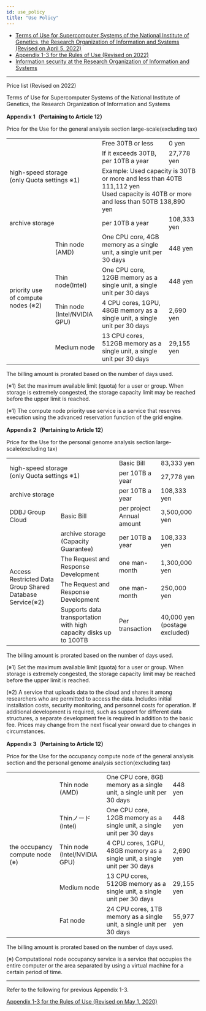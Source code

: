 ```yaml
---
id: use_policy
title: "Use Policy"
---
```



- [Terms of Use for Supercomputer Systems of the National Institute of Genetics, the Research Organization of Information and Systems (Revised on April 5, 2022)](/pdf/nigsc_use_policy_2204.pdf)
- [Appendix 1-3 for the Rules of Use (Revised on 2022)](/pdf/tables_of_nigsc_use_policy_20220221.pdf)
- [Information security at the Research Organization of Information and Systems](/pdf/ROIS_security_policy.pdf)

---

Price list (Revised on 2022)

Terms of Use for Supercomputer Systems of the National Institute of Genetics, the Research Organization of Information and Systems

**Appendix 1（Pertaining to Article 12）**

Price for the Use for the general analysis section large-scale(excluding tax)

<table>
	<tbody>
		<tr>
			<td colspan="2" rowspan="3">high-speed storage<br />(only Quota settings ※1)</td>
			<td>Free 30TB or less</td>
			<td>0 yen</td>
		</tr>
		<tr>
			<td>If it exceeds 30TB, per 10TB a year</td>
			<td>27,778 yen</td>
		</tr>
		<tr>
			<td colspan="2">Example: Used capacity is 30TB or more and less than 40TB 111,112 yen<br /> Used capacity is 40TB or more and less than 50TB 138,890 yen </td>
		</tr>
		<tr>
			<td colspan="2">archive storage</td>
			<td>per 10TB a year</td>
			<td>108,333 yen</td>
		</tr>
		<tr>
			<td rowspan="4">priority use of compute nodes  (※2)</td>
			<td>Thin node<br />(AMD)</td>
			<td>One CPU core, 4GB memory as a single unit, a single unit per 30 days</td>
			<td>448 yen</td>
		</tr>
		<tr>
			<td>Thin node(Intel)</td>
			<td>One CPU core, 12GB memory as a single unit, a single unit per 30 days</td>
			<td>448 yen</td>
		</tr>
		<tr>
			<td>Thin node<br />(Intel/NVIDIA GPU)</td>
			<td>4 CPU cores, 1GPU, 48GB memory as a single unit, a single unit per 30 days</td>
			<td>2,690 yen</td>
		</tr>
		<tr>
			<td>Medium node</td>
			<td>13 CPU cores, 512GB memory as a single unit, a single unit per 30 days</td>
			<td>29,155 yen</td>
		</tr>
	</tbody>
</table>

The billing amount is prorated based on the number of days used.

(※1) Set the maximum available limit (quota) for a user or group. When storage is extremely congested, the storage capacity limit may be reached before the upper limit is reached.

(※1) The compute node priority use service is a service that reserves execution using the advanced reservation function of the grid engine.

**Appendix 2（Pertaining to Article 12）**

Price for the Use for the personal genome analysis section large-scale(excluding tax)

<table>
	<tbody>
		<tr>
			<td colspan="2" rowspan="2">high-speed storage<br />(only Quota settings ※1)</td>
			<td>Basic Bill</td>
			<td>83,333 yen</td>
		</tr>
		<tr>
			<td>per 10TB a year</td>
			<td>27,778 yen</td>
		</tr>
		<tr>
			<td colspan="2">archive storage</td>
			<td>per 10TB a year</td>
			<td>108,333 yen</td>
		</tr>
		<tr>
			<td>DDBJ Group Cloud</td>
			<td>Basic Bill</td>
			<td>per project Annual amount</td>
			<td>3,500,000 yen</td>
		</tr>
		<tr>
			<td rowspan="4">Access Restricted Data Group Shared Database Service(※2)</td>
			<td>archive storage (Capacity Guarantee)</td>
			<td>per 10TB a year</td>
			<td>108,333 yen</td>
		</tr>
		<tr>
			<td>The Request and Response Development</td>
			<td>one man-month</td>
			<td>1,300,000 yen</td>
		</tr>
		<tr>
			<td>The Request and Response Development</td>
			<td>one man-month</td>
			<td>250,000 yen</td>
		</tr>
		<tr>
			<td> Supports data transportation with high capacity disks up to 100TB </td>
			<td>Per transaction</td>
			<td>40,000 yen
(postage excluded)</td>
		</tr>
	</tbody>
</table>

The billing amount is prorated based on the number of days used.

(※1) Set the maximum available limit (quota) for a user or group. When storage is extremely congested, the storage capacity limit may be reached before the upper limit is reached.

(※2) A service that uploads data to the cloud and shares it among researchers who are permitted to access the data. Includes initial installation costs, security monitoring, and personnel costs for operation. 
If additional development is required, such as support for different data structures, a separate development fee is required in addition to the basic fee. Prices may change from the next fiscal year onward due to changes in circumstances.



**Appendix 3（Pertaining to Article 12）**

Price for the Use for the occupancy compute node of the general analysis section and the personal genome analysis section(excluding tax)

<table>
	<tbody>
		<tr>
			<td rowspan="5">the occupancy compute node (※)</td>
			<td>Thin node<br />(AMD)</td>
			<td>One CPU core, 8GB memory as a single unit, a single unit per 30 days</td>
			<td>448 yen</td>
		</tr>
		<tr>
			<td>Thinノード<br />(Intel)</td>
			<td>One CPU core, 12GB memory as a single unit, a single unit per 30 days</td>
			<td>448 yen</td>
		</tr>
		<tr>
			<td>Thin node<br />(Intel/NVIDIA GPU)</td>
			<td>4 CPU cores, 1GPU, 48GB memory as a single unit, a single unit per 30 days</td>
			<td>2,690 yen</td>
		</tr>
		<tr>
			<td>Medium node</td>
			<td>13 CPU cores, 512GB memory as a single unit, a single unit per 30 days</td>
			<td>29,155 yen</td>
		</tr>
		<tr>
			<td>Fat node</td>
			<td>24 CPU cores, 1TB memory as a single unit, a single unit per 30 days</td>
			<td>55,977 yen</td>
		</tr>
	</tbody>
</table>

The billing amount is prorated based on the number of days used.

(※) Computational node occupancy service is a service that occupies the entire computer or the area separated by using a virtual machine for a certain period of time.

---

Refer to the following for previous Appendix 1-3.

[Appendix 1-3 for the Rules of Use (Revised on May 1, 2020)](/pdf/tables_of_nigsc_use_policy_2.pdf)
